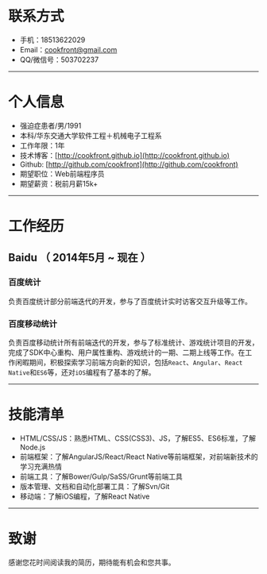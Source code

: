 # 联系方式

- 手机：18513622029
- Email：cookfront@gmail.com
- QQ/微信号：503702237

---

# 个人信息

 - 强迫症患者/男/1991
 - 本科/华东交通大学软件工程＋机械电子工程系
 - 工作年限：1年
 - 技术博客：[http://cookfront.github.io](http://cookfront.github.io)
 - Github: [http://github.com/cookfront](http://github.com/cookfront)
 - 期望职位：Web前端程序员
 - 期望薪资：税前月薪15k+

---

# 工作经历

## Baidu （ 2014年5月 ~ 现在 ）

### 百度统计
负责百度统计部分前端迭代的开发，参与了百度统计实时访客交互升级等工作。

### 百度移动统计
负责百度移动统计所有前端迭代的开发，参与了标准统计、游戏统计项目的开发，完成了SDK中心重构、用户属性重构、游戏统计的一期、二期上线等工作。在工作闲暇期间，积极探索学习前端方向新的知识，包括`React`、`Angular`、`React Native`和`ES6`等，还对`iOS`编程有了基本的了解。

---

# 技能清单

- HTML/CSS/JS：熟悉HTML、CSS(CSS3)、JS，了解ES5、ES6标准，了解Node.js
- 前端框架：了解AngularJS/React/React Native等前端框架，对前端新技术的学习充满热情
- 前端工具：了解Bower/Gulp/SaSS/Grunt等前端工具
- 版本管理、文档和自动化部署工具：了解Svn/Git
- 移动端：了解iOS编程，了解React Native

---

# 致谢
感谢您花时间阅读我的简历，期待能有机会和您共事。
